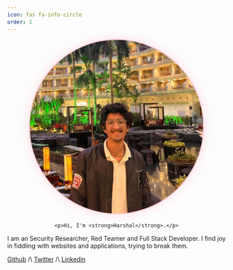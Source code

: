 ```yaml
---
icon: fas fa-info-circle
order: 1
---
```


<div style="text-align: center;">
    <img src="../assets/display.png" style="border-radius: 50%; border: 2px solid #FFC0CB; box-shadow: 0 0 25px 0 rgba(255, 192, 203, 0.5); width: 400px; height: 400px;" alt="placeholder_img">

    <p>Hi, I'm <strong>Harshal</strong>.</p>
</div>

I am an Security Researcher, Red Teamer and Full Stack Developer. I find joy in fiddling with websites and applications, trying to break them.

[Github](https://github.com/harshaldulera) /\ [Twitter](https://twitter.com/BeatsHarshal) /\ [Linkedin](https://linkedin.com/in/harshal-dulera)
